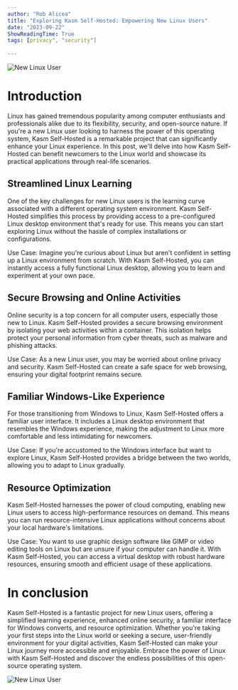```yaml
---
author: "Rob Alicea"
title: "Exploring Kasm Self-Hosted: Empowering New Linux Users"
date: "2023-09-22"
ShowReadingTime: True
tags: [privacy", "security"]
    
---
```


![New Linux User](/img/kasm.jpg)
# Introduction
Linux has gained tremendous popularity among computer enthusiasts and professionals alike due to its flexibility, security, and open-source nature. If you're a new Linux user looking to harness the power of this operating system, Kasm Self-Hosted is a remarkable project that can significantly enhance your Linux experience. In this post, we'll delve into how Kasm Self-Hosted can benefit newcomers to the Linux world and showcase its practical applications through real-life scenarios.

## Streamlined Linux Learning
One of the key challenges for new Linux users is the learning curve associated with a different operating system environment. Kasm Self-Hosted simplifies this process by providing access to a pre-configured Linux desktop environment that's ready for use. This means you can start exploring Linux without the hassle of complex installations or configurations.

Use Case: Imagine you're curious about Linux but aren't confident in setting up a Linux environment from scratch. With Kasm Self-Hosted, you can instantly access a fully functional Linux desktop, allowing you to learn and experiment at your own pace.

## Secure Browsing and Online Activities
Online security is a top concern for all computer users, especially those new to Linux. Kasm Self-Hosted provides a secure browsing environment by isolating your web activities within a container. This isolation helps protect your personal information from cyber threats, such as malware and phishing attacks.

Use Case: As a new Linux user, you may be worried about online privacy and security. Kasm Self-Hosted can create a safe space for web browsing, ensuring your digital footprint remains secure.

## Familiar Windows-Like Experience
For those transitioning from Windows to Linux, Kasm Self-Hosted offers a familiar user interface. It includes a Linux desktop environment that resembles the Windows experience, making the adjustment to Linux more comfortable and less intimidating for newcomers.

Use Case: If you're accustomed to the Windows interface but want to explore Linux, Kasm Self-Hosted provides a bridge between the two worlds, allowing you to adapt to Linux gradually.

## Resource Optimization
Kasm Self-Hosted harnesses the power of cloud computing, enabling new Linux users to access high-performance resources on demand. This means you can run resource-intensive Linux applications without concerns about your local hardware's limitations.

Use Case: You want to use graphic design software like GIMP or video editing tools on Linux but are unsure if your computer can handle it. With Kasm Self-Hosted, you can access a virtual desktop with robust hardware resources, ensuring smooth and efficient usage of these applications.

# In conclusion
Kasm Self-Hosted is a fantastic project for new Linux users, offering a simplified learning experience, enhanced online security, a familiar interface for Windows converts, and resource optimization. Whether you're taking your first steps into the Linux world or seeking a secure, user-friendly environment for your digital activities, Kasm Self-Hosted can make your Linux journey more accessible and enjoyable. Embrace the power of Linux with Kasm Self-Hosted and discover the endless possibilities of this open-source operating system.
  
    
  
![New Linux User](/img/logo1.svg)


